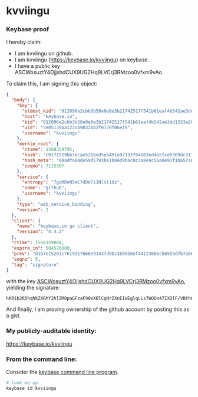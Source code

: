 # kvviingu
### Keybase proof

I hereby claim:

  * I am kvviingu on github.
  * I am kvviingu (https://keybase.io/kvviingu) on keybase.
  * I have a public key ASCWosuztY4OjjshdCUX9UG2Hq9LVCrj3RMzoo0vfxm9vAo

To claim this, I am signing this object:

```json
{
  "body": {
    "key": {
      "eldest_kid": "012096a2cbb3b58e0e8e3b21742517f541b61eaf4b542ae3dd1333a28d2f7f19bdbc0a",
      "host": "keybase.io",
      "kid": "012096a2cbb3b58e0e8e3b21742517f541b61eaf4b542ae3dd1333a28d2f7f19bdbc0a",
      "uid": "5e85139aa122cb9032bb2f0770f06e19",
      "username": "kvviingu"
    },
    "merkle_root": {
      "ctime": 1568359795,
      "hash": "c01f1529bb7ecae521bed5eb491e07133764163ed4a5fce6369dc31126259c1ed255049e09d3efacbb618e351f4b6a540d9b56ee0f5c1184272ed4d3e5f82bb0",
      "hash_meta": "00adfa80de59d5793be1b04d9bac8c3a8e9c56a8e91f1b657a8569a36cdbd30c",
      "seqno": 7115307
    },
    "service": {
      "entropy": "7gqRDnN5mC7dDd7i1Nlsl18z",
      "name": "github",
      "username": "kvviingu"
    },
    "type": "web_service_binding",
    "version": 2
  },
  "client": {
    "name": "keybase.io go client",
    "version": "4.4.2"
  },
  "ctime": 1568359804,
  "expire_in": 504576000,
  "prev": "d1b7e15281c7619d17666e91437d9bc3885b8ef44123605cb6553d7b7a063d94",
  "seqno": 5,
  "tag": "signature"
}
```

with the key [ASCWosuztY4OjjshdCUX9UG2Hq9LVCrj3RMzoo0vfxm9vAo](https://keybase.io/kvviingu), yielding the signature:

```
hKRib2R5hqhkZXRhY2hlZMOpaGFzaF90eXBlCqNrZXnEIwEglqLLs7WODo47IXQlF/VBth6vS1Qq490TM6KNL38ZvbwKp3BheWxvYWTESpcCBcQg0bfhUoHHYZ0XZm6RQ32bw4hbjvRBI2BctlU9e3oGPZTEIBQKIDJ4PG32CQCJMSaAsFKuN19GCYs+OH2u2PdvxMZdAgHCo3NpZ8RAzXP9fY5uwB1NTZ056GxdWJ14o2TEGm3+Z5ARjAvYlNpnlwMpG4t7+irEnni0Q/mejqIdUhGLiuQoM7lwL0ePC6hzaWdfdHlwZSCkaGFzaIKkdHlwZQildmFsdWXEIBulxaYTEsgYLrPVlcfugU+TgJodwB7qg4ZeOJIRW5sjo3RhZ80CAqd2ZXJzaW9uAQ==

```

And finally, I am proving ownership of the github account by posting this as a gist.

### My publicly-auditable identity:

https://keybase.io/kvviingu

### From the command line:

Consider the [keybase command line program](https://keybase.io/download).

```bash
# look me up
keybase id kvviingu
```
